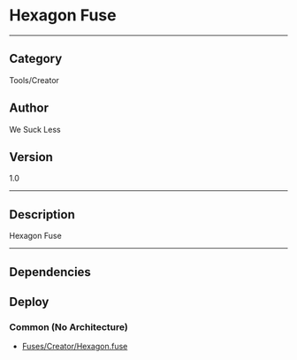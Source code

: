 # Hexagon Fuse
___

## Category
Tools/Creator

## Author
We Suck Less

## Version
1.0

___

## Description
Hexagon Fuse

___

## Dependencies

## Deploy

### Common (No Architecture)

<ul>
<li><a href="https://gitlab.com/WeSuckLess/Reactor/-/blob/master/Atoms/com.wesuckless.Hexagon/Fuses/Creator/Hexagon.fuse?ref_type=heads">Fuses/Creator/Hexagon.fuse</a></li>
</ul>
